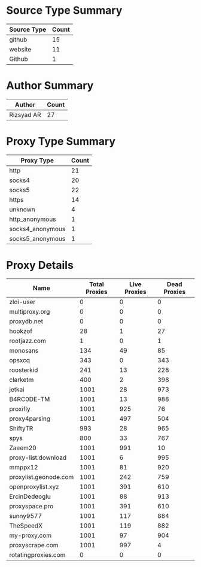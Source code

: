 # Source Type Summary

| Source Type | Count |
|-------------|-------|
| github | 15 |
| website | 11 |
| Github | 1 |


# Author Summary

| Author | Count |
|--------|-------|
| Rizsyad AR | 27 |


# Proxy Type Summary

| Proxy Type | Count |
|------------|-------|
| http | 21 |
| socks4 | 20 |
| socks5 | 22 |
| https | 14 |
| unknown | 4 |
| http_anonymous | 1 |
| socks4_anonymous | 1 |
| socks5_anonymous | 1 |


# Proxy Details

| Name | Total Proxies | Live Proxies | Dead Proxies |
|------|---------------|--------------|---------------|
| zloi-user | 0 | 0 | 0 |
| multiproxy.org | 0 | 0 | 0 |
| proxydb.net | 0 | 0 | 0 |
| hookzof | 28 | 1 | 27 |
| rootjazz.com | 1 | 0 | 1 |
| monosans | 134 | 49 | 85 |
| opsxcq | 343 | 0 | 343 |
| roosterkid | 241 | 13 | 228 |
| clarketm | 400 | 2 | 398 |
| jetkai | 1001 | 28 | 973 |
| B4RC0DE-TM | 1001 | 13 | 988 |
| proxifly | 1001 | 925 | 76 |
| proxy4parsing | 1001 | 497 | 504 |
| ShiftyTR | 993 | 28 | 965 |
| spys | 800 | 33 | 767 |
| Zaeem20 | 1001 | 991 | 10 |
| proxy-list.download | 1001 | 6 | 995 |
| mmppx12 | 1001 | 81 | 920 |
| proxylist.geonode.com | 1001 | 242 | 759 |
| openproxylist.xyz | 1001 | 391 | 610 |
| ErcinDedeoglu | 1001 | 88 | 913 |
| proxyspace.pro | 1001 | 391 | 610 |
| sunny9577 | 1001 | 117 | 884 |
| TheSpeedX | 1001 | 119 | 882 |
| my-proxy.com | 1001 | 97 | 904 |
| proxyscrape.com | 1001 | 997 | 4 |
| rotatingproxies.com | 0 | 0 | 0 |
